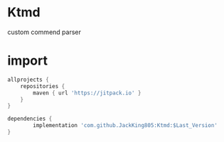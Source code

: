 # Ktmd

custom commend parser


# import
```gradle
allprojects {
	repositories {
		maven { url 'https://jitpack.io' }
	}
}

dependencies {
        implementation 'com.github.JackKing805:Ktmd:$Last_Version'
}
```
